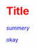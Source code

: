 # Title
*summery*

<script>
  allert('ddf')
</script>
<style
  type="text/css">
h1 {color:red;}

p {color:blue;}
</style>
<p>okay</p>
